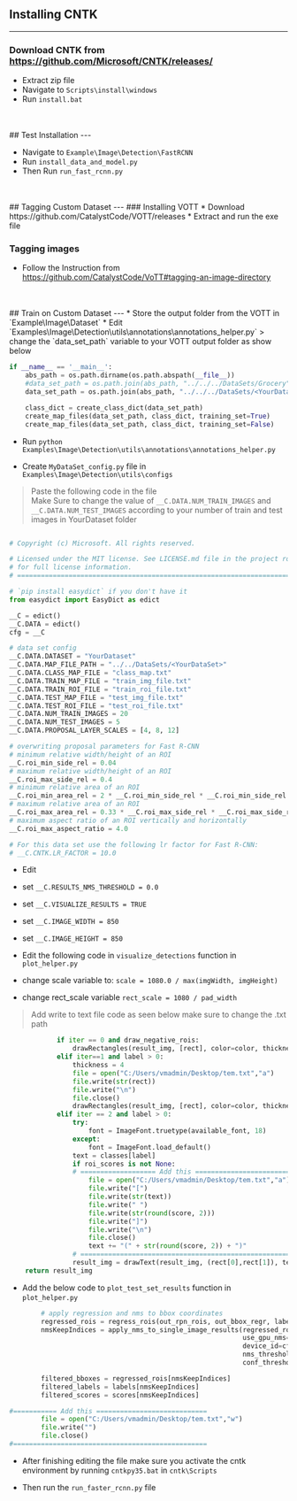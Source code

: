 ## Installing **CNTK** 
---
### Download CNTK from https://github.com/Microsoft/CNTK/releases/

* Extract zip file 
* Navigate to `Scripts\install\windows`
* Run `install.bat`
<br/>
<br>
## Test Installation 
---

* Navigate to `Example\Image\Detection\FastRCNN`
* Run `install_data_and_model.py`
* Then Run `run_fast_rcnn.py`
<br/>
<br>
## Tagging Custom Dataset
---
### Installing VOTT
* Download https://github.com/CatalystCode/VOTT/releases
* Extract and run the exe file 

### Tagging images

* Follow the Instruction from https://github.com/CatalystCode/VoTT#tagging-an-image-directory
<br>
<br>
## Train on Custom Dataset
---
* Store the output folder from the VOTT in `Example\Image\Dataset`
* Edit `Examples\Image\Detection\utils\annotations\annotations_helper.py`
> change the `data_set_path` variable to your VOTT output folder as show below  

```python
if __name__ == '__main__':
    abs_path = os.path.dirname(os.path.abspath(__file__))
    #data_set_path = os.path.join(abs_path, "../../../DataSets/Grocery")
    data_set_path = os.path.join(abs_path, "../../../DataSets/<YourDataset>")

    class_dict = create_class_dict(data_set_path)
    create_map_files(data_set_path, class_dict, training_set=True)
    create_map_files(data_set_path, class_dict, training_set=False)
```
* Run `python Examples\Image\Detection\utils\annotations\annotations_helper.py`

* Create `MyDataSet_config.py` file in `Examples\Image\Detection\utils\configs`

> Paste the following code in the file <br> Make Sure to change the value of `__C.DATA.NUM_TRAIN_IMAGES` and `__C.DATA.NUM_TEST_IMAGES` according to your number of train and test images in YourDataset folder


``` python

# Copyright (c) Microsoft. All rights reserved.

# Licensed under the MIT license. See LICENSE.md file in the project root
# for full license information.
# ==============================================================================

# `pip install easydict` if you don't have it
from easydict import EasyDict as edict

__C = edict()
__C.DATA = edict()
cfg = __C

# data set config
__C.DATA.DATASET = "YourDataset" 
__C.DATA.MAP_FILE_PATH = "../../DataSets/<YourDataSet>"
__C.DATA.CLASS_MAP_FILE = "class_map.txt"
__C.DATA.TRAIN_MAP_FILE = "train_img_file.txt"
__C.DATA.TRAIN_ROI_FILE = "train_roi_file.txt"
__C.DATA.TEST_MAP_FILE = "test_img_file.txt"
__C.DATA.TEST_ROI_FILE = "test_roi_file.txt"
__C.DATA.NUM_TRAIN_IMAGES = 20
__C.DATA.NUM_TEST_IMAGES = 5
__C.DATA.PROPOSAL_LAYER_SCALES = [4, 8, 12]

# overwriting proposal parameters for Fast R-CNN
# minimum relative width/height of an ROI
__C.roi_min_side_rel = 0.04
# maximum relative width/height of an ROI
__C.roi_max_side_rel = 0.4
# minimum relative area of an ROI
__C.roi_min_area_rel = 2 * __C.roi_min_side_rel * __C.roi_min_side_rel
# maximum relative area of an ROI
__C.roi_max_area_rel = 0.33 * __C.roi_max_side_rel * __C.roi_max_side_rel
# maximum aspect ratio of an ROI vertically and horizontally
__C.roi_max_aspect_ratio = 4.0

# For this data set use the following lr factor for Fast R-CNN:
# __C.CNTK.LR_FACTOR = 10.0

```

* Edit 

* set `__C.RESULTS_NMS_THRESHOLD = 0.0`
* set `__C.VISUALIZE_RESULTS = TRUE`
* set `__C.IMAGE_WIDTH = 850`
* set `__C.IMAGE_HEIGHT = 850`

* Edit the following code in `visualize_detections` function in `plot_helper.py`

* change scale variable to:   `scale = 1080.0 / max(imgWidth, imgHeight)`
* change rect_scale variable `rect_scale = 1080 / pad_width`

> Add write to text file code as seen below make sure to change the .txt path 

``` python                  
            if iter == 0 and draw_negative_rois:
                drawRectangles(result_img, [rect], color=color, thickness=thickness)
            elif iter==1 and label > 0:
                thickness = 4
                file = open("C:/Users/vmadmin/Desktop/tem.txt","a")
                file.write(str(rect))
                file.write("\n")
                file.close() 
                drawRectangles(result_img, [rect], color=color, thickness=thickness)
            elif iter == 2 and label > 0:
                try:
                    font = ImageFont.truetype(available_font, 18)
                except:
                    font = ImageFont.load_default()
                text = classes[label]
                if roi_scores is not None:
                # =================== Add this =========================
                    file = open("C:/Users/vmadmin/Desktop/tem.txt","a")
                    file.write("[")
                    file.write(str(text))
                    file.write(" ")
                    file.write(str(round(score, 2)))
                    file.write("]")
                    file.write("\n")
                    file.close()    
                    text += "(" + str(round(score, 2)) + ")"
                # ====================================================== 
                result_img = drawText(result_img, (rect[0],rect[1]), text, color = (255,255,255), font = font, colorBackground=color)
    return result_img
```

* Add the below code to `plot_test_set_results` function in `plot_helper.py`

```python
        # apply regression and nms to bbox coordinates
        regressed_rois = regress_rois(out_rpn_rois, out_bbox_regr, labels, dims)
        nmsKeepIndices = apply_nms_to_single_image_results(regressed_rois, labels, scores,
                                                           use_gpu_nms=cfg.USE_GPU_NMS,
                                                           device_id=cfg.GPU_ID,
                                                           nms_threshold=cfg.RESULTS_NMS_THRESHOLD,
                                                           conf_threshold=cfg.RESULTS_NMS_CONF_THRESHOLD)

        filtered_bboxes = regressed_rois[nmsKeepIndices]
        filtered_labels = labels[nmsKeepIndices]
        filtered_scores = scores[nmsKeepIndices]

#=========== Add this ============================
        file = open("C:/Users/vmadmin/Desktop/tem.txt","w")
        file.write("")
        file.close() 
#=================================================
``` 

* After finishing editing the file make sure you activate the cntk environment by  running `cntkpy35.bat` in `cntk\Scripts`

* Then run the `run_faster_rcnn.py` file 
